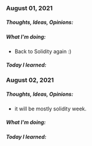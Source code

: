 ### August 01, 2021

##### 	Thoughts, Ideas, Opinions:

##### 	What I'm doing:

- Back to Solidity again :)

##### 	Today I learned:

### August 02, 2021

##### 	Thoughts, Ideas, Opinions:

- it will be mostly solidity week.

##### 	What I'm doing:

##### 	Today I learned:

